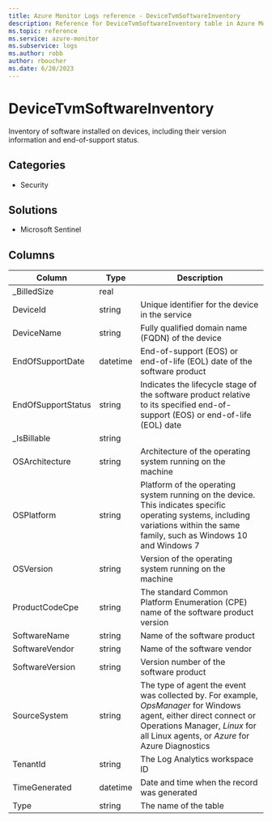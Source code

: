 ```yaml
---
title: Azure Monitor Logs reference - DeviceTvmSoftwareInventory
description: Reference for DeviceTvmSoftwareInventory table in Azure Monitor Logs.
ms.topic: reference
ms.service: azure-monitor
ms.subservice: logs
ms.author: robb
author: rboucher
ms.date: 6/20/2023
---
```


# DeviceTvmSoftwareInventory

 Inventory of software installed on devices, including their version information and end-of-support status.

## Categories

- Security
## Solutions

- Microsoft Sentinel




## Columns

| Column | Type | Description |
| --- | --- | --- |
| _BilledSize | real |  |
| DeviceId | string | Unique identifier for the device in the service |
| DeviceName | string | Fully qualified domain name (FQDN) of the device |
| EndOfSupportDate | datetime | End-of-support (EOS) or end-of-life (EOL) date of the software product |
| EndOfSupportStatus | string | Indicates the lifecycle stage of the software product relative to its specified end-of-support (EOS) or end-of-life (EOL) date |
| _IsBillable | string |  |
| OSArchitecture | string | Architecture of the operating system running on the machine |
| OSPlatform | string | Platform of the operating system running on the device. This indicates specific operating systems, including variations within the same family, such as Windows 10 and Windows 7 |
| OSVersion | string | Version of the operating system running on the machine |
| ProductCodeCpe | string | The standard Common Platform Enumeration (CPE) name of the software product version |
| SoftwareName | string | Name of the software product |
| SoftwareVendor | string | Name of the software vendor |
| SoftwareVersion | string | Version number of the software product |
| SourceSystem | string | The type of agent the event was collected by. For example, *OpsManager* for Windows agent, either direct connect or Operations Manager, *Linux* for all Linux agents, or *Azure* for Azure Diagnostics |
| TenantId | string | The Log Analytics workspace ID |
| TimeGenerated | datetime | Date and time when the record was generated |
| Type | string | The name of the table |
